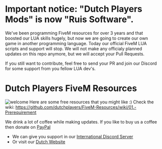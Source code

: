 # Important notice: "Dutch Players Mods" is now "Ruis Software".
We've been programming FiveM resources for over 3 years and that boosted our LUA skills hugely, but now we are going to create our own game in another programming language. 
Today our official FiveM LUA scripts and support will stop. We will not make any officialy planned updates on this repo anymore, but we will accept your Pull Requests. 

If you still want to contribute, feel free to send your PR and join our Discord for some support from you fellow LUA dev's.

# Dutch Players FiveM Resources
![welcome](https://www.gemeentenieuwstad.nl/wp-content/uploads/2020/10/welcome.png)
Here are some free resources that you might like :)
Check the wiki: https://github.com/dutchplayers/FiveM-Resources/wiki/01.-Prerequirement

We drink a lot of coffee while making updates. If you like to buy us a coffee then donate on [PayPal](https://www.paypal.com/paypalme/dutchplayers)
- We can give you support in our [International Discord Server](https://www.dutch-players.nl/joindiscord)
- Or visit our [Dutch Website](https://www.dutch-players.nl/)
